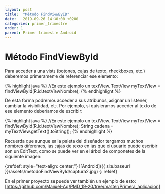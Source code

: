 ```yaml
---
layout: post
title:  "Método FindViewByID"
date:   2019-09-26 14:30:00 +0200
categories: primer_trimestre
order: 1
parent: Primer trimestre Android
---
```


# Método FindViewById

Para acceder a una vista (botones, cajas de texto, checkboxes, etc.) deberemos primeramente de referenciar ese elemento:

{% highlight java %}
//En este ejemplo un textView.
TextView myTextView = findViewById(R.id.textViewNombre);
{% endhighlight %}

De esta forma podremos acceder a sus atribunos, asignar un listener, cambiar la visibilidad, etc. Por ejemplo, si quisieramos acceder al texto de ese elemento deberíamos de escribir:

{% highlight java %}
//En este ejemplo un textView.
TextView myTextView = findViewById(R.id.textViewNombre);
String cadena = myTextView.getText().toString();
{% endhighlight %}

Recuerda que aunque en la paleta del diseñador tengamos muchos nombres diferentes, las cajas de texto en las que el usuario puede escribir son un EditText, como se puede ver en el árbol de componetes de la siguiente imagen:

{:refdef: style="text-align: center;"}
![Android]({{ site.baseurl }}/assets/metodoFindViewById/captura2.jpg)
{: refdef}

En el primer proyecto se puede ver también un ejemplo de esto: [https://github.com/Manuel-Ag/PMD_19-20/tree/master/Primera_aplicacion]


[https://github.com/Manuel-Ag/PMD_19-20/tree/master/Primera_aplicacion]: https://github.com/Manuel-Ag/PMD_19-20/tree/master/Primera_aplicacion
